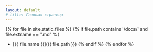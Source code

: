 ```yaml
---
layout: default
# title: Главная страница
---
```


<!-- # Список подстраниц -->

{% for file in site.static_files %}
  {% if file.path contains '/docs/' and file.extname == ".md" %}
- [{{ file.name }}]({{ file.path }})
  {% endif %}
{% endfor %}
